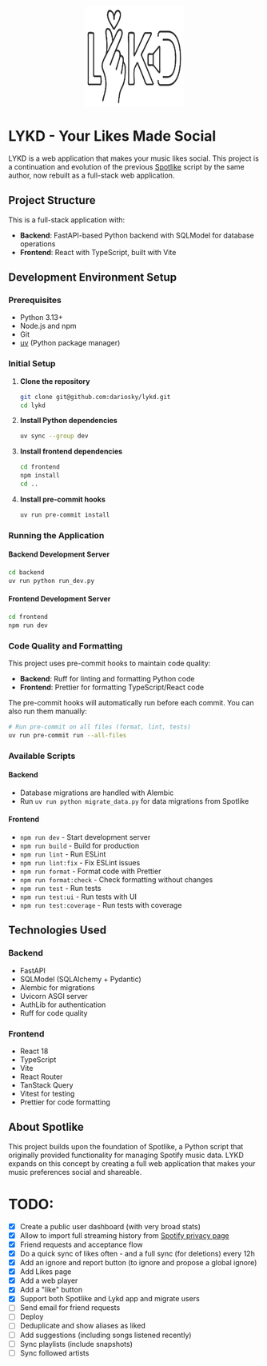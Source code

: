 <div align="center">
  <img src="frontend/public/lykd.svg" alt="LYKD Logo" width="200" height="200">
</div>

# LYKD - Your Likes Made Social

LYKD is a web application that makes your music likes social.
This project is a continuation and evolution of the previous [Spotlike](https://github.com/dariosky/spotlike) script by the same author, now rebuilt as a full-stack web application.

## Project Structure

This is a full-stack application with:
- **Backend**: FastAPI-based Python backend with SQLModel for database operations
- **Frontend**: React with TypeScript, built with Vite

## Development Environment Setup

### Prerequisites

- Python 3.13+
- Node.js and npm
- Git
- [uv](https://docs.astral.sh/uv/) (Python package manager)

### Initial Setup

1. **Clone the repository**
   ```bash
   git clone git@github.com:dariosky/lykd.git
   cd lykd
   ```

2. **Install Python dependencies**
   ```bash
   uv sync --group dev
   ```

3. **Install frontend dependencies**
   ```bash
   cd frontend
   npm install
   cd ..
   ```

4. **Install pre-commit hooks**
   ```bash
   uv run pre-commit install
   ```

### Running the Application

#### Backend Development Server
```bash
cd backend
uv run python run_dev.py
```

#### Frontend Development Server
```bash
cd frontend
npm run dev
```

### Code Quality and Formatting

This project uses pre-commit hooks to maintain code quality:

- **Backend**: Ruff for linting and formatting Python code
- **Frontend**: Prettier for formatting TypeScript/React code

The pre-commit hooks will automatically run before each commit. You can also run them manually:

```bash
# Run pre-commit on all files (format, lint, tests)
uv run pre-commit run --all-files
```

### Available Scripts

#### Backend
- Database migrations are handled with Alembic
- Run `uv run python migrate_data.py` for data migrations from Spotlike

#### Frontend
- `npm run dev` - Start development server
- `npm run build` - Build for production
- `npm run lint` - Run ESLint
- `npm run lint:fix` - Fix ESLint issues
- `npm run format` - Format code with Prettier
- `npm run format:check` - Check formatting without changes
- `npm run test` - Run tests
- `npm run test:ui` - Run tests with UI
- `npm run test:coverage` - Run tests with coverage

## Technologies Used

### Backend
- FastAPI
- SQLModel (SQLAlchemy + Pydantic)
- Alembic for migrations
- Uvicorn ASGI server
- AuthLib for authentication
- Ruff for code quality

### Frontend
- React 18
- TypeScript
- Vite
- React Router
- TanStack Query
- Vitest for testing
- Prettier for code formatting

## About Spotlike

This project builds upon the foundation of Spotlike, a Python script that originally provided functionality for managing Spotify music data.
LYKD expands on this concept by creating a full web application that makes your music preferences social and shareable.

# TODO:
- [x] Create a public user dashboard (with very broad stats)
- [x] Allow to import full streaming history from [Spotify privacy page](https://www.spotify.com/ca-en/account/privacy/)
- [x] Friend requests and acceptance flow
- [x] Do a quick sync of likes often - and a full sync (for deletions) every 12h
- [x] Add an ignore and report button (to ignore and propose a global ignore)
- [x] Add Likes page
- [x] Add a web player
- [x] Add a "like" button
- [x] Support both Spotlike and Lykd app and migrate users
- [ ] Send email for friend requests
- [ ] Deploy
- [ ] Deduplicate and show aliases as liked
- [ ] Add suggestions (including songs listened recently)
- [ ] Sync playlists (include snapshots)
- [ ] Sync followed artists
